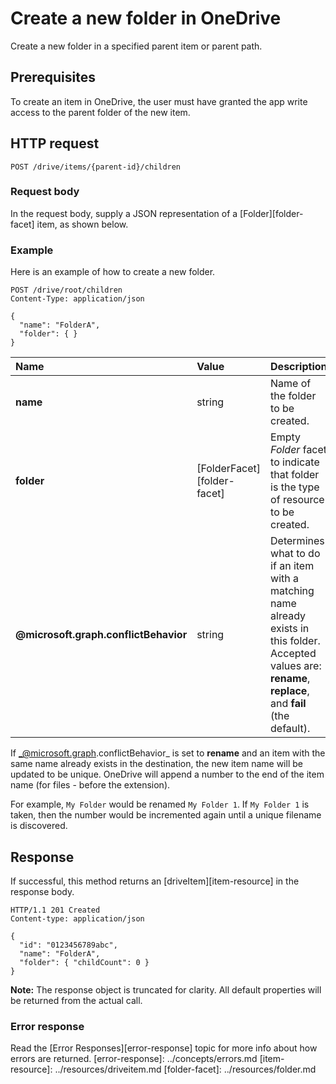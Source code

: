# Create a new folder in OneDrive

Create a new folder in a specified parent item or parent path.

## Prerequisites

To create an item in OneDrive, the user must have granted the app write
access to the parent folder of the new item.

## HTTP request

<!-- { "blockType": "ignored" } -->
```http
POST /drive/items/{parent-id}/children
```

### Request body
In the request body, supply a JSON representation of a [Folder][folder-facet]
item, as shown below.

### Example

Here is an example of how to create a new folder.

<!-- { "blockType": "request", "name": "create-folder", "scopes": "files.readwrite" } -->
```
POST /drive/root/children
Content-Type: application/json

{
  "name": "FolderA",
  "folder": { }
}
```

| Name                       | Value                       | Description                                                                                                                                                    |
|:---------------------------|:----------------------------|:---------------------------------------------------------------------------------------------------------------------------------------------------------------|
| **name**                   | string                      | Name of the folder to be created.                                                                                                                              |
| **folder**                 | [FolderFacet][folder-facet] | Empty *Folder* facet to indicate that folder is the type of resource to be created.                                                                            |
| **@microsoft.graph.conflictBehavior** | string                      | Determines what to do if an item with a matching name already exists in this folder. Accepted values are: **rename**, **replace**, and **fail** (the default). |

If _@microsoft.graph.conflictBehavior_ is set to **rename** and an item with the same name already
exists in the destination, the new item name will be updated to be unique. OneDrive
will append a number to the end of the item name (for files - before the extension).

For example, `My Folder` would be renamed `My Folder 1`. If `My Folder 1` is
taken, then the number would be incremented again until a unique filename is
discovered.


## Response

If successful, this method returns an [driveItem][item-resource] in
the response body.

<!-- { "blockType": "response", "@odata.type": "oneDrive.item", "truncated": true } -->
```http
HTTP/1.1 201 Created
Content-type: application/json

{
  "id": "0123456789abc",
  "name": "FolderA",
  "folder": { "childCount": 0 }
}
```

**Note:** The response object is truncated for clarity. All default properties will
be returned from the actual call.

### Error response

Read the [Error Responses][error-response] topic for more info about
how errors are returned.
[error-response]: ../concepts/errors.md
[item-resource]: ../resources/driveitem.md
[folder-facet]: ../resources/folder.md

<!-- {
  "type": "#page.annotation",
  "description": "Create a folder item in a drive.",
  "keywords": "create,folder,new item",
  "section": "documentation",
  "tocPath": "Items/Create folder"
} -->

